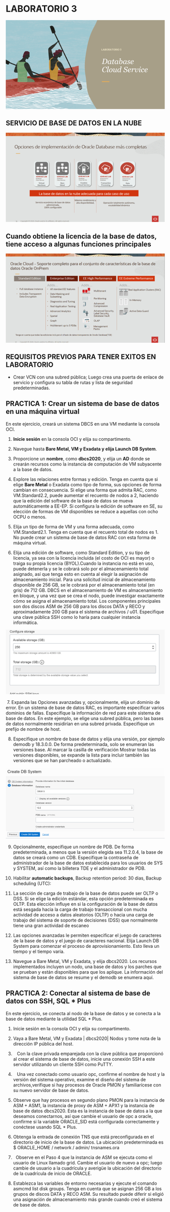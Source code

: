  # LABORATORIO 3
 ![](./img/1.png)

## SERVICIO DE BASE DE DATOS EN LA NUBE 

![](./img/2.png)

## Cuando obtiene la licencia de la base de datos, tiene acceso a algunas funciones principales

![](./img/3.png)

## REQUISITOS PREVIOS PARA TENER EXITOS EN LABORATORIO

* Crear VCN con una subred pública; Luego crea una puerta de enlace de servicio y configura su tabla de rutas y lista de seguridad predeterminadas.

## PRACTICA 1: Crear un sistema de base de datos en una máquina virtual

En este ejercicio, creará un sistema DBCS en una VM mediante la consola OCI.

1.    **Inicie sesión** en la consola OCI y elija su compartimento.

2.    Navegue hasta **Bare Metal, VM y Exadata y elija Launch DB System**.

3.    Proporcione un **nombre**, como **dbcs2020**, y elija un **AD** donde se crearán recursos como la instancia de computación de VM subyacente a la base de datos.

4.    Explore las relaciones entre formas y edición. Tenga en cuenta que si elige **Bare Metal** o Exadata como tipo de forma, sus opciones de forma cambian en consecuencia.       Si elige una forma que admita RAC, como VM.Standard2.2, puede aumentar el recuento de nodos a 2, haciendo que la edición del software de la base de datos se mueva             automáticamente a EE-EP. Si configura la edición de software en SE, su elección de formas de VM disponibles se reduce a aquellas con ocho OCPU o menos.

5.    Elija un tipo de forma de VM y una forma adecuada, como VM.Standard2.1. Tenga en cuenta que el recuento total de nodos es 1. No puede crear un sistema de base de datos         RAC con esta forma de máquina virtual.

6.    Elija una edición de software, como Standard Edition, y su tipo de licencia, ya sea con la licencia incluida (el costo de OCI es mayor) o traiga su propia licencia           (BYOL).Cuando la instancia no está en uso, puede detenerla y se le cobrará solo por el almacenamiento total asignado, así que tenga esto en cuenta al elegir la               asignación de almacenamiento inicial. Para una solicitud inicial de almacenamiento disponible de 256 GB, se le cobrará por el almacenamiento total (en gris) de 712 GB.       DBCS en el almacenamiento de VM es almacenamiento en bloque, y una vez que se crea el nodo, puede investigar exactamente cómo se asigna el almacenamiento total. Los           componentes   principales son dos discos ASM de 256 GB para los discos DATA y RECO y aproximadamente 200 GB para el sistema de archivos / u01. Especifique una clave           pública SSH como lo haría para cualquier instancia informática.
 
 
![](./img/4.png)


 7.    Expanda las Opciones avanzadas y, opcionalmente, elija un dominio de error. En un sistema de base de datos RAC, es importante especificar varios dominios de fallas.          Especifique la información de red para este sistema de base de datos. En este ejemplo, se elige una subred pública, pero las bases de datos normalmente residirían en          una subred privada. Especifique un prefijo de nombre de host.
 
 8.  Especifique un nombre de base de datos y elija una versión, por ejemplo demodb y 18.3.0.0. De forma predeterminada, solo se enumeran las versiones base. Al marcar la         casilla de verificación Mostrar todas las versiones disponibles, se expande la lista para incluir también las versiones que se han parcheado o                                 actualizado.
 
 ![](./img/5.png)
 
 9)   Opcionalmente, especifique un nombre de PDB. De forma predeterminada, a menos que la versión elegida sea 11.2.0.4, la base de datos se creará como un CDB. Especifique         la contraseña de administrador de la base de datos establecida para los usuarios de SYS y SYSTEM, así como la billetera TDE y el administrador de PDB.
 
10)   Habilitar  **automatic backups**, Backup retention period: 30 dias, Backup scheduling (UTC): 

11)   La sección de carga de trabajo de la base de datos puede ser OLTP o DSS. Si se elige la edición estándar, esta opción predeterminada es OLTP. Esta elección influye en         si la configuración de la base de datos está sesgada hacia la carga de trabajo transaccional con mucha actividad de acceso a datos aleatorios (OLTP) o hacia una carga         de trabajo del sistema de soporte de decisiones (DSS) que normalmente tiene una gran actividad de escaneo

12)   Las opciones avanzadas le permiten especificar el juego de caracteres de la base de datos y el juego de caracteres nacional. Elija Launch DB System para comenzar el           proceso de aprovisionamiento. Esto lleva un tiempo y el tiempo varía.

13)  Navegue a Bare Metal, VM y Exadata, y elija dbcs2020. Los recursos implementados incluyen un nodo, una base de datos y los parches que se prueban y están disponibles          para que los aplique. La información del sistema de base de datos se resume y el demodb se enumera aquí.


## PRACTICA 2: Conectar al sistema de base de datos con SSH, SQL * Plus

En este ejercicio, se conecta al nodo de la base de datos y se conecta a la base de datos mediante la utilidad SQL * Plus.

1.    Inicie sesión en la consola OCI y elija su compartimento.

2.    Vaya a Bare Metal, VM y Exadata | dbcs2020| Nodos y tome nota de la dirección IP pública del host.

3.    Con la clave privada emparejada con la clave pública que proporcionó al crear el sistema de base de datos, inicie una conexión SSH a este servidor utilizando un cliente       SSH como PuTTY.

4.    Una vez conectado como usuario opc, confirme el nombre de host y la versión del sistema operativo, examine el diseño del sistema de archivos,verifique si hay procesos         de Oracle PMON y familiarícese con su nuevo servidor de base de datos.

5.    Observe que hay procesos en segundo plano PMON para la instancia de ASM + ASM1, la instancia de proxy de ASM + APX1 y la instancia de base de datos dbcs2020. Esta es la       instancia de base de datos a la que deseamos conectarnos, así que cambie el usuario de opc a oracle, confirme si la variable ORACLE_SID está configurada correctamente         y conéctese usando SQL * Plus.

6.   Obtenga la entrada de conexión TNS que está preconfigurada en el directorio de inicio de la base de datos. La ubicación predeterminada es 
      $ ORACLE_HOME / network / admin/ tnsnames.ora
  
7.   Observe en el Paso 4 que la instancia de ASM se ejecuta como el usuario de Linux llamado grid. Cambie el usuario de nuevo a opc; luego cambie de usuario      a la cuadrícula y averigüe la ubicación del directorio de la cuadrícula de inicio de ORACLE.

8.   Establezca las variables de entorno necesarias y ejecute el comando asmcmd list disk groups. Tenga en cuenta que se asignan 256 GB a los grupos de            discos DATA y RECO ASM. Su resultado puede diferir si eligió una asignación de almacenamiento más grande cuando creó el sistema de base de datos.


